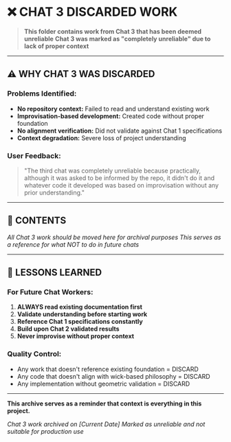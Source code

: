 # ❌ CHAT 3 DISCARDED WORK

> **This folder contains work from Chat 3 that has been deemed unreliable**
> **Chat 3 was marked as "completely unreliable" due to lack of proper context**

---

## ⚠️ **WHY CHAT 3 WAS DISCARDED**

### **Problems Identified:**
- **No repository context:** Failed to read and understand existing work
- **Improvisation-based development:** Created code without proper foundation
- **No alignment verification:** Did not validate against Chat 1 specifications
- **Context degradation:** Severe loss of project understanding

### **User Feedback:**
> "The third chat was completely unreliable because practically, although it was asked to be informed by the repo, it didn't do it and whatever code it developed was based on improvisation without any prior understanding."

---

## 📁 **CONTENTS**

*All Chat 3 work should be moved here for archival purposes*
*This serves as a reference for what NOT to do in future chats*

---

## 🎯 **LESSONS LEARNED**

### **For Future Chat Workers:**
1. **ALWAYS read existing documentation first**
2. **Validate understanding before starting work**
3. **Reference Chat 1 specifications constantly**
4. **Build upon Chat 2 validated results**
5. **Never improvise without proper context**

### **Quality Control:**
- Any work that doesn't reference existing foundation = DISCARD
- Any code that doesn't align with wick-based philosophy = DISCARD
- Any implementation without geometric validation = DISCARD

---

**This archive serves as a reminder that context is everything in this project.**

*Chat 3 work archived on [Current Date]*
*Marked as unreliable and not suitable for production use*